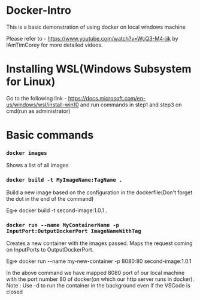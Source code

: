 # Docker-Intro

This is a basic demonstration of using docker on local windows machine

Please refer to - https://www.youtube.com/watch?v=WcQ3-M4-jik by IAmTimCorey for more detailed videos.

# Installing WSL(Windows Subsystem for Linux)

Go to the following link - https://docs.microsoft.com/en-us/windows/wsl/install-win10 and run commands in step1 and step3 on cmd(run as administrator)

# Basic commands

### `docker images`
Shows a list of all images

### `docker build -t MyImageName:TagName .`
Build a new image based on the configuration in the dockerfile(Don't forget the dot in the end of the command)

Eg=> docker build -t second-image:1.0.1 .

### `docker run --name MyContainerName -p InputPort:OutputDockerPort ImageNameWithTag`
Creates a new container with the images passed. Maps the request coming on InputPorts to OutputDockerPort.

Eg=> docker run --name my-new-container -p 8080:80 second-image:1.0.1

In the above command we have mapped 8080 port of our local machine with the port number 80 of docker(on which our http server runs in docker).
Note : Use -d to run the container in the background even if the VSCode is closed

